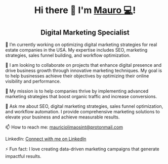 <h1 align="center">
  Hi there 👋 I'm <a href="#"> Mauro 💻</a>!
</h1> 
<h2 align="center">Digital Marketing Specialist</h2>
💼 I’m currently working on optimizing digital marketing strategies for real estate companies in the USA. My expertise includes SEO, marketing strategies, sales funnel building, and workflow optimization.

🚀 I am looking to collaborate on projects that enhance digital presence and drive business growth through innovative marketing techniques. My goal is to help businesses achieve their objectives by optimizing their online visibility and performance.

🌱 My mission is to help companies thrive by implementing advanced marketing strategies that boost organic traffic and increase conversions.

💬 Ask me about SEO, digital marketing strategies, sales funnel optimization, and workflow automation. I provide comprehensive marketing solutions to elevate your business and achieve measurable results.

📫 How to reach me: mauriciolimaosint@protonmail.com

LinkedIn: <a href="#">Connect with me on LinkedIn</a>

⚡ Fun fact: I love creating data-driven marketing campaigns that generate impactful results.


<br><br>
